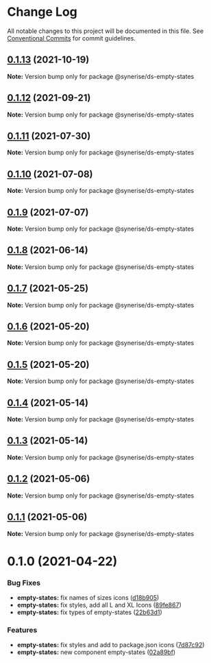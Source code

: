 # Change Log

All notable changes to this project will be documented in this file.
See [Conventional Commits](https://conventionalcommits.org) for commit guidelines.

## [0.1.13](https://github.com/Synerise/synerise-design/compare/@synerise/ds-empty-states@0.1.12...@synerise/ds-empty-states@0.1.13) (2021-10-19)

**Note:** Version bump only for package @synerise/ds-empty-states





## [0.1.12](https://github.com/Synerise/synerise-design/compare/@synerise/ds-empty-states@0.1.11...@synerise/ds-empty-states@0.1.12) (2021-09-21)

**Note:** Version bump only for package @synerise/ds-empty-states





## [0.1.11](https://github.com/Synerise/synerise-design/compare/@synerise/ds-empty-states@0.1.10...@synerise/ds-empty-states@0.1.11) (2021-07-30)

**Note:** Version bump only for package @synerise/ds-empty-states





## [0.1.10](https://github.com/Synerise/synerise-design/compare/@synerise/ds-empty-states@0.1.9...@synerise/ds-empty-states@0.1.10) (2021-07-08)

**Note:** Version bump only for package @synerise/ds-empty-states





## [0.1.9](https://github.com/Synerise/synerise-design/compare/@synerise/ds-empty-states@0.1.8...@synerise/ds-empty-states@0.1.9) (2021-07-07)

**Note:** Version bump only for package @synerise/ds-empty-states





## [0.1.8](https://github.com/Synerise/synerise-design/compare/@synerise/ds-empty-states@0.1.7...@synerise/ds-empty-states@0.1.8) (2021-06-14)

**Note:** Version bump only for package @synerise/ds-empty-states





## [0.1.7](https://github.com/Synerise/synerise-design/compare/@synerise/ds-empty-states@0.1.6...@synerise/ds-empty-states@0.1.7) (2021-05-25)

**Note:** Version bump only for package @synerise/ds-empty-states





## [0.1.6](https://github.com/Synerise/synerise-design/compare/@synerise/ds-empty-states@0.1.5...@synerise/ds-empty-states@0.1.6) (2021-05-20)

**Note:** Version bump only for package @synerise/ds-empty-states





## [0.1.5](https://github.com/Synerise/synerise-design/compare/@synerise/ds-empty-states@0.1.4...@synerise/ds-empty-states@0.1.5) (2021-05-20)

**Note:** Version bump only for package @synerise/ds-empty-states





## [0.1.4](https://github.com/Synerise/synerise-design/compare/@synerise/ds-empty-states@0.1.3...@synerise/ds-empty-states@0.1.4) (2021-05-14)

**Note:** Version bump only for package @synerise/ds-empty-states





## [0.1.3](https://github.com/Synerise/synerise-design/compare/@synerise/ds-empty-states@0.1.2...@synerise/ds-empty-states@0.1.3) (2021-05-14)

**Note:** Version bump only for package @synerise/ds-empty-states





## [0.1.2](https://github.com/Synerise/synerise-design/compare/@synerise/ds-empty-states@0.1.1...@synerise/ds-empty-states@0.1.2) (2021-05-06)

**Note:** Version bump only for package @synerise/ds-empty-states





## [0.1.1](https://github.com/Synerise/synerise-design/compare/@synerise/ds-empty-states@0.1.0...@synerise/ds-empty-states@0.1.1) (2021-05-06)

**Note:** Version bump only for package @synerise/ds-empty-states





# 0.1.0 (2021-04-22)


### Bug Fixes

* **empty-states:** fix names of sizes icons ([d18b905](https://github.com/Synerise/synerise-design/commit/d18b9055a84211e8af494dc9e8026248d803971e))
* **empty-states:** fix styles, add all L and XL Icons ([89fe867](https://github.com/Synerise/synerise-design/commit/89fe867cd1c1915fd2b72c99691034921280ce9b))
* **empty-states:** fix types of empty-states ([22b63d1](https://github.com/Synerise/synerise-design/commit/22b63d1988bc986dc03e8c2731b4c18cee10036d))


### Features

* **empty-states:** fix styles and add to package.json icons ([7d87c92](https://github.com/Synerise/synerise-design/commit/7d87c926aa3234fea9a1e7e9a2a072ec7a4fc48e))
* **empty-states:** new component empty-states ([02a89bf](https://github.com/Synerise/synerise-design/commit/02a89bfac159b912d9b84d318510088414b2b9ca))
